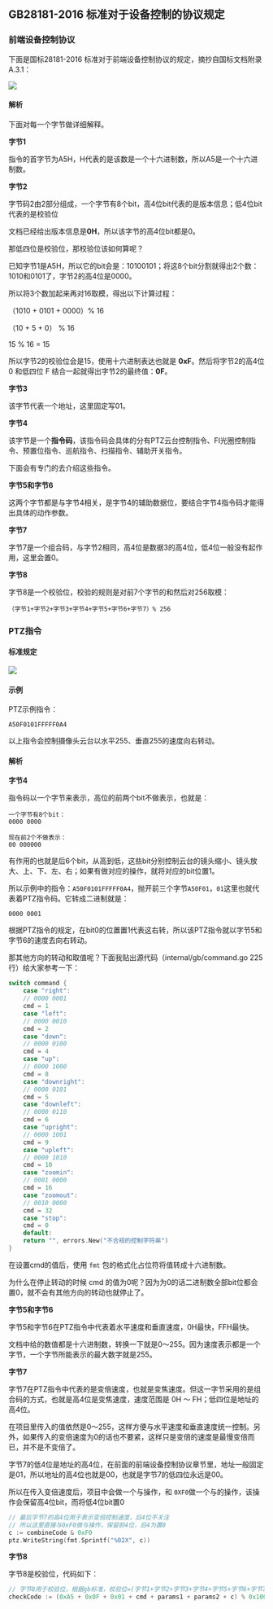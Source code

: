 ## GB28181-2016 标准对于设备控制的协议规定



### 前端设备控制协议

下面是国标28181-2016 标准对于前端设备控制协议的规定，摘抄自国标文档附录 A.3.1：

![](/home/yunzhou/project/go-GB28181/docs/images/前端设备控制协议.png)

#### 解析

下面对每一个字节做详细解释。



**字节1**

指令的首字节为A5H，H代表的是该数是一个十六进制数，所以A5是一个十六进制数。



**字节2**

字节码2由2部分组成，一个字节有8个bit，高4位bit代表的是版本信息；低4位bit代表的是校验位

文档已经给出版本信息是**0H**，所以该字节的高4位bit都是0。

那低四位是校验位，那校验位该如何算呢？

已知字节1是A5H，所以它的bit会是：10100101；将这8个bit分割就得出2个数：1010和0101了，字节2的高4位是0000。

所以将3个数加起来再对16取模，得出以下计算过程：

（1010 + 0101 + 0000）% 16

（10 + 5 + 0） % 16

15 % 16 = 15

所以字节2的校验位会是15，使用十六进制表达也就是 **0xF**。然后将字节2的高4位 0 和低四位 F 结合一起就得出字节2的最终值：**0F**。



**字节3**

该字节代表一个地址，这里固定写01。



**字节4**

该字节是一个**指令码**，该指令码会具体的分有PTZ云台控制指令、FI光圈控制指令、预置位指令、巡航指令、扫描指令、辅助开关指令。

下面会有专门的去介绍这些指令。



**字节5和字节6**

这两个字节都是与字节4相关，是字节4的辅助数据位，要结合字节4指令码才能得出具体的动作参数。



**字节7**

字节7是一个组合码，与字节2相同，高4位是数据3的高4位，低4位一般没有起作用，这里会置0。



**字节8**

字节8是一个校验位，校验的规则是对前7个字节的和然后对256取模：

```
（字节1+字节2+字节3+字节4+字节5+字节6+字节7）% 256
```





### PTZ指令



#### 标准规定

![](/home/yunzhou/project/go-GB28181/docs/images/PTZ指令说明.png)



#### 示例

PTZ示例指令：

```
A50F0101FFFFF0A4
```

以上指令会控制摄像头云台以水平255、垂直255的速度向右转动。



#### 解析

**字节4**

指令码以一个字节来表示，高位的前两个bit不做表示，也就是：

```
一个字节有8个bit：
0000 0000

现在前2个不做表示：
00 000000
```



有作用的也就是后6个bit，从高到低，这些bit分别控制云台的镜头缩小、镜头放大、上、下、左、右；如果有做对应的操作，就将对应的bit位置1。

所以示例中的指令：`A50F0101FFFFF0A4`，抛开前三个字节`A50F01`，`01`这里也就代表着PTZ指令码。它转成二进制就是：

```
0000 0001
```



根据PTZ指令的规定，在bit0的位置置1代表这右转，所以该PTZ指令就以字节5和字节6的速度去向右转动。

那其他方向的转动和取值呢？下面我贴出源代码（internal/gb/command.go 225行）给大家参考一下：

```go
switch command {
    case "right":
    // 0000 0001
    cmd = 1
    case "left":
    // 0000 0010
    cmd = 2
    case "down":
    // 0000 0100
    cmd = 4
    case "up":
    // 0000 1000
    cmd = 8
    case "downright":
    // 0000 0101
    cmd = 5
    case "downleft":
    // 0000 0110
    cmd = 6
    case "upright":
    // 0000 1001
    cmd = 9
    case "upleft":
    // 0000 1010
    cmd = 10
    case "zoomin":
    // 0001 0000
    cmd = 16
    case "zoomout":
    // 0010 0000
    cmd = 32
    case "stop":
    cmd = 0
    default:
    return "", errors.New("不合规的控制字符串")
}
```

在设置cmd的值后，使用 `fmt` 包的格式化占位符将值转成十六进制数。

为什么在停止转动的时候 cmd 的值为0呢？因为为0的话二进制数全部bit位都会置0，就不会有其他方向的转动也就停止了。





**字节5和字节6**

字节5和字节6在PTZ指令中代表着水平速度和垂直速度，0H最快，FFH最快。

文档中给的数值都是十六进制数，转换一下就是0～255。因为速度表示都是一个字节，一个字节所能表示的最大数字就是255。



**字节7**

字节7在PTZ指令中代表的是变倍速度，也就是变焦速度。但这一字节采用的是组合码的方式，也就是高4位是变焦速度，速度范围是 0H ～ FH；低四位是地址的高4位。

在项目里传入的值依然是0～255，这样方便与水平速度和垂直速度统一控制。另外，如果传入的变倍速度为0的话也不要紧，这样只是变倍的速度是最慢变倍而已，并不是不变倍了。

字节7的低4位是地址的高4位，在前面的前端设备控制协议章节里，地址一般固定是01，所以地址的高4位也就是00，也就是字节7的低四位永远是00。

所以在传入变倍速度后，项目中会做一个与操作，和 `0XF0`做一个与的操作，该操作会保留高4位bit，而将低4位bit置0

```go
// 最后字节7的高4位用于表示变倍控制速度，后4位不关注
// 所以这里直接与0xF0做与操作，保留前4位，后4为置0
c := combineCode & 0xF0
ptz.WriteString(fmt.Sprintf("%02X", c))
```



**字节8**

字节8是校验位，代码如下：

```go
// 字节8用于校验位，根据gb标准，校验位=(字节1+字节2+字节3+字节4+字节5+字节6+字节7) % 256
checkCode := (0xA5 + 0x0F + 0x01 + cmd + params1 + params2 + c) % 0x100
```

